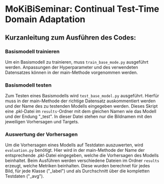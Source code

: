 # MoKiBiSeminar: Continual Test-Time Domain Adaptation

## Kurzanleitung zum Ausführen des Codes:

### Basismodell trainieren
Um ein Basismodell zu trainieren, muss `train_base_mode.py` ausgeführt werden. Anpassungen der Hyperparameter und des
verwendeten Datensatzes können in der main-Methode vorgenommen werden.

### Basismodell testen
Zum Testen eines Basismodells wird `test_base_model.py` ausgeführt. Hierfür muss in der main-Methode der richtige
Datensatz auskommentiert werden und der Name des zu testenden Modells eingegeben werden.
Dieses Skript eine .pkl-Datei im `results`-Ordner mit dem gleichen Namen wie das Modell und der Endung "_test".
In dieser Datei stehen nur die Bildnamen mit den jeweiligen Vorhersagen und Targets.

### Auswertung der Vorhersagen
Um die Vorhersagen eines Modells auf Testdaten auszuwerten, wird `evaluation.py` benötigt. Hier wird in der main-Methode
der Name der entsprechende .pkl-Datei eingegeben, welche die Vorhersagen des Modells beinhaltet. Beim Ausführen werden
verschiedene Dateien im Ordner `results` erzeugt, welche Metriken beinhalten. Diese wurden berechnet für jedes Bild, 
für jede Klasse ("_label") und als Durchschnitt über die kompletten Testdaten ("_avg").
